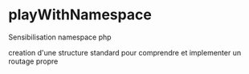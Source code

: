 # playWithNamespace
Sensibilisation namespace php

 creation d'une structure standard pour comprendre et implementer un routage propre
